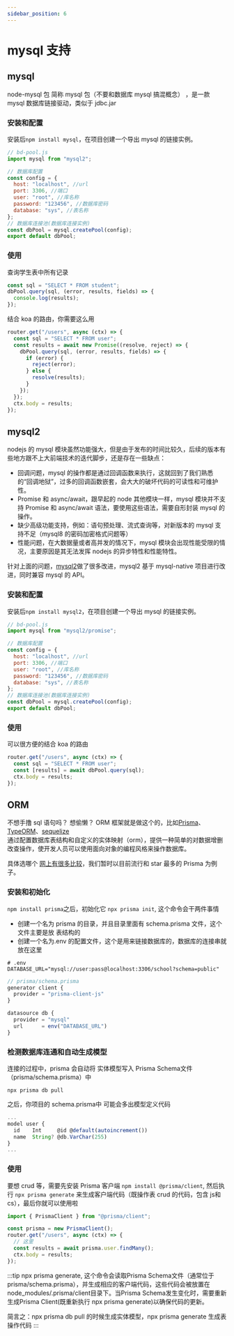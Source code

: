 ```yaml
---
sidebar_position: 6
---
```


# mysql 支持

## mysql

node-mysql 包 简称 mysql 包（不要和数据库 mysql 搞混概念） ，是一款 mysql 数据库链接驱动，类似于 jdbc.jar

### 安装和配置

安装后`npm install mysql`，在项目创建一个导出 mysql 的链接实例。

```js
// bd-pool.js
import mysql from "mysql2";

// 数据库配置
const config = {
  host: "localhost", //url
  port: 3306, //端口
  user: "root", //库名称
  password: "123456", //数据库密码
  database: "sys", //表名称
};
// 数据库连接池(数据库连接实例)
const dbPool = mysql.createPool(config);
export default dbPool;
```

### 使用

查询学生表中所有记录

```js
const sql = "SELECT * FROM student";
dbPool.query(sql, (error, results, fields) => {
  console.log(results);
});
```

结合 koa 的路由，你需要这么用

```js
router.get("/users", async (ctx) => {
  const sql = "SELECT * FROM user";
  const results = await new Promise((resolve, reject) => {
    dbPool.query(sql, (error, results, fields) => {
      if (error) {
        reject(error);
      } else {
        resolve(results);
      }
    });
  });
  ctx.body = results;
});
```

## mysql2

nodejs 的 mysql 模块虽然功能强大，但是由于发布的时间比较久，后续的版本有些地方跟不上大前端技术的迭代脚步，还是存在一些缺点：

- 回调问题，mysql 的操作都是通过回调函数来执行，这就回到了我们熟悉的“回调地狱”，过多的回调函数嵌套，会大大的破坏代码的可读性和可维护性。
- Promise 和 async/await，跟早起的 node 其他模块一样，mysql 模块并不支持 Promise 和 async/await 语法，要使用这些语法，需要自形封装 mysql 的操作。
- 缺少高级功能支持，例如：语句预处理、流式查询等，对新版本的 mysql 支持不足（mysql8 的密码加密格式问题等）
- 性能问题，在大数据量或者高并发的情况下，mysql 模块会出现性能受限的情况，主要原因是其无法发挥 nodejs 的异步特性和性能特性。

针对上面的问题，[mysql2](https://sidorares.github.io/node-mysql2/zh-CN/docs)做了很多改进，mysql2 基于 mysql-native 项目进行改进，同时兼容 mysql 的 API。

### 安装和配置

安装后`npm install mysql2`，在项目创建一个导出 mysql 的链接实例。

```js
// bd-pool.js
import mysql from "mysql2/promise";

// 数据库配置
const config = {
  host: "localhost", //url
  port: 3306, //端口
  user: "root", //库名称
  password: "123456", //数据库密码
  database: "sys", //表名称
};
// 数据库连接池(数据库连接实例)
const dbPool = mysql.createPool(config);
export default dbPool;
```

### 使用

可以很方便的结合 koa 的路由

```js
router.get("/users", async (ctx) => {
  const sql = "SELECT * FROM user";
  const [results] = await dbPool.query(sql);
  ctx.body = results;
});
```

## ORM

不想手撸 sql 语句吗？ 想偷懒？ ORM 框架就是做这个的，比如[Prisma](https://prisma.yoga)、[TypeORM](https://typeorm.bootcss.com)、[sequelize](https://www.sequelize.cn)  
通过配置数据库表结构和自定义的实体映射（orm），提供一种简单的对数据增删改查操作，使开发人员可以使用面向对象的编程风格来操作数据库。

具体选哪个 [网上有很多比较](https://www.cnblogs.com/sexintercourse/p/14978846.html)，我们暂时以目前流行和 star 最多的 Prisma 为例子。

### 安装和初始化

`npm install prisma`之后，初始化它 `npx prisma init`, 这个命令会干两件事情

- 创建一个名为 prisma 的目录，并且目录里面有 schema.prisma 文件，这个文件主要是放 表结构的
- 创建一个名为.env 的配置文件，这个是用来链接数据库的，数据库的连接串就放在这里

```shell
# .env
DATABASE_URL="mysql://user:pass@localhost:3306/school?schema=public"
```

```js
// prisma/schema.prisma
generator client {
  provider = "prisma-client-js"
}

datasource db {
  provider = "mysql"
  url      = env("DATABASE_URL")
}
```

### 检测数据库连通和自动生成模型
连接的过程中，prisma 会自动将 实体模型写入 Prisma Schema文件（prisma/schema.prisma）中

```shell
npx prisma db pull
```

之后，你项目的 schema.prisma中 可能会多出模型定义代码
```js
...
model user {
  id    Int     @id @default(autoincrement())
  name  String? @db.VarChar(255)
}
...
```

### 使用

要想 crud 等，需要先安装 Prisma 客户端 `npm install @prisma/client`, 然后执行 `npx prisma generate` 来生成客户端代码（既操作表 crud 的代码，包含 js和cs），最后你就可以使用啦

```js
import { PrismaClient } from "@prisma/client";

const prisma = new PrismaClient();
router.get("/users", async (ctx) => {
  // 这里
  const results = await prisma.user.findMany();
  ctx.body = results;
});
```




:::tip 
npx prisma generate, 这个命令会读取Prisma Schema文件（通常位于prisma/schema.prisma），并生成相应的客户端代码，这些代码会被放置在node_modules/.prisma/client目录下。当Prisma Schema发生变化时，需要重新生成Prisma Client(既重新执行 npx prisma generate)以确保代码的更新。

简言之：npx prisma db pull 的时候生成实体模型，npx prisma generate 生成表操作代码
:::

